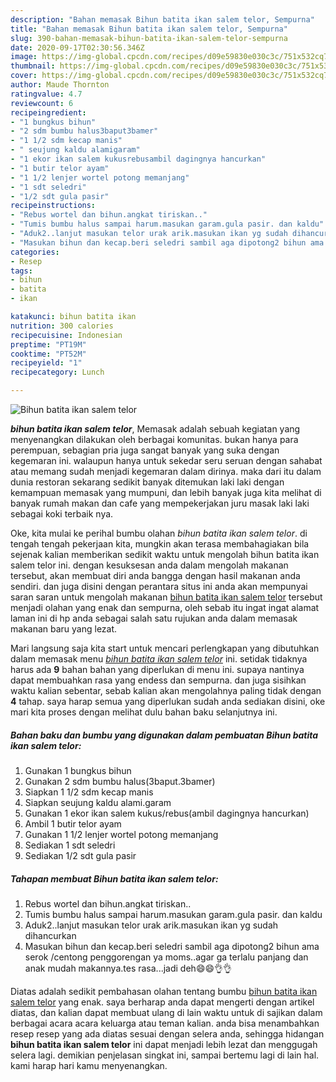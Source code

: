 ```yaml
---
description: "Bahan memasak Bihun batita ikan salem telor, Sempurna"
title: "Bahan memasak Bihun batita ikan salem telor, Sempurna"
slug: 390-bahan-memasak-bihun-batita-ikan-salem-telor-sempurna
date: 2020-09-17T02:30:56.346Z
image: https://img-global.cpcdn.com/recipes/d09e59830e030c3c/751x532cq70/bihun-batita-ikan-salem-telor-foto-resep-utama.jpg
thumbnail: https://img-global.cpcdn.com/recipes/d09e59830e030c3c/751x532cq70/bihun-batita-ikan-salem-telor-foto-resep-utama.jpg
cover: https://img-global.cpcdn.com/recipes/d09e59830e030c3c/751x532cq70/bihun-batita-ikan-salem-telor-foto-resep-utama.jpg
author: Maude Thornton
ratingvalue: 4.7
reviewcount: 6
recipeingredient:
- "1 bungkus bihun"
- "2 sdm bumbu halus3baput3bamer"
- "1 1/2 sdm kecap manis"
- " seujung kaldu alamigaram"
- "1 ekor ikan salem kukusrebusambil dagingnya hancurkan"
- "1 butir telor ayam"
- "1 1/2 lenjer wortel potong memanjang"
- "1 sdt seledri"
- "1/2 sdt gula pasir"
recipeinstructions:
- "Rebus wortel dan bihun.angkat tiriskan.."
- "Tumis bumbu halus sampai harum.masukan garam.gula pasir. dan kaldu"
- "Aduk2..lanjut masukan telor urak arik.masukan ikan yg sudah dihancurkan"
- "Masukan bihun dan kecap.beri seledri sambil aga dipotong2 bihun ama serok /centong penggorengan ya moms..agar ga terlalu panjang dan anak mudah makannya.tes rasa...jadi deh😄😄👌👌"
categories:
- Resep
tags:
- bihun
- batita
- ikan

katakunci: bihun batita ikan 
nutrition: 300 calories
recipecuisine: Indonesian
preptime: "PT19M"
cooktime: "PT52M"
recipeyield: "1"
recipecategory: Lunch

---
```



![Bihun batita ikan salem telor](https://img-global.cpcdn.com/recipes/d09e59830e030c3c/751x532cq70/bihun-batita-ikan-salem-telor-foto-resep-utama.jpg)

<b><i>bihun batita ikan salem telor</i></b>, Memasak adalah sebuah kegiatan yang menyenangkan dilakukan oleh berbagai komunitas. bukan hanya para perempuan, sebagian pria juga sangat banyak yang suka dengan kegemaran ini. walaupun hanya untuk sekedar seru seruan dengan sahabat atau memang sudah menjadi kegemaran dalam dirinya. maka dari itu dalam dunia restoran sekarang sedikit banyak ditemukan laki laki dengan kemampuan memasak yang mumpuni, dan lebih banyak juga kita melihat di banyak rumah makan dan cafe yang mempekerjakan juru masak laki laki sebagai koki terbaik nya.

Oke, kita mulai ke perihal bumbu olahan <i>bihun batita ikan salem telor</i>. di tengah tengah pekerjaan kita, mungkin akan terasa membahagiakan bila sejenak kalian memberikan sedikit waktu untuk mengolah bihun batita ikan salem telor ini. dengan kesuksesan anda dalam mengolah makanan tersebut, akan membuat diri anda bangga dengan hasil makanan anda sendiri. dan juga disini dengan perantara situs ini anda akan mempunyai saran saran untuk mengolah makanan <u>bihun batita ikan salem telor</u> tersebut menjadi olahan yang enak dan sempurna, oleh sebab itu ingat ingat alamat laman ini di hp anda sebagai salah satu rujukan anda dalam memasak makanan baru yang lezat.




Mari langsung saja kita start untuk mencari perlengkapan yang dibutuhkan dalam memasak menu <u><i>bihun batita ikan salem telor</i></u> ini. setidak tidaknya harus ada <b>9</b> bahan bahan yang diperlukan di menu ini. supaya nantinya dapat membuahkan rasa yang endess dan sempurna. dan juga sisihkan waktu kalian sebentar, sebab kalian akan mengolahnya paling tidak dengan <b>4</b> tahap. saya harap semua yang diperlukan sudah anda sediakan disini, oke mari kita proses dengan melihat dulu bahan baku selanjutnya ini.

<!--inarticleads1-->

##### Bahan baku dan bumbu yang digunakan dalam pembuatan Bihun batita ikan salem telor:

1. Gunakan 1 bungkus bihun
1. Gunakan 2 sdm bumbu halus(3baput.3bamer)
1. Siapkan 1 1/2 sdm kecap manis
1. Siapkan  seujung kaldu alami.garam
1. Gunakan 1 ekor ikan salem kukus/rebus(ambil dagingnya hancurkan)
1. Ambil 1 butir telor ayam
1. Gunakan 1 1/2 lenjer wortel potong memanjang
1. Sediakan 1 sdt seledri
1. Sediakan 1/2 sdt gula pasir




<!--inarticleads2-->

##### Tahapan membuat Bihun batita ikan salem telor:

1. Rebus wortel dan bihun.angkat tiriskan..
1. Tumis bumbu halus sampai harum.masukan garam.gula pasir. dan kaldu
1. Aduk2..lanjut masukan telor urak arik.masukan ikan yg sudah dihancurkan
1. Masukan bihun dan kecap.beri seledri sambil aga dipotong2 bihun ama serok /centong penggorengan ya moms..agar ga terlalu panjang dan anak mudah makannya.tes rasa...jadi deh😄😄👌👌




Diatas adalah sedikit pembahasan olahan tentang bumbu <u>bihun batita ikan salem telor</u> yang enak. saya berharap anda dapat mengerti dengan artikel diatas, dan kalian dapat membuat ulang di lain waktu untuk di sajikan dalam berbagai acara acara keluarga atau teman kalian. anda bisa menambahkan resep resep yang ada diatas sesuai dengan selera anda, sehingga hidangan <b>bihun batita ikan salem telor</b> ini dapat menjadi lebih lezat dan menggugah selera lagi. demikian penjelasan singkat ini, sampai bertemu lagi di lain hal. kami harap hari kamu menyenangkan.
